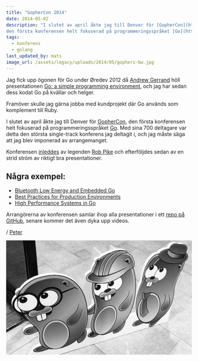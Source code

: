 ```yaml
---
title: "GopherCon 2014"
date: 2014-05-02
description: "I slutet av april åkte jag till Denver för [GopherCon](http://gophercon.com/),
den första konferensen helt fokuserad på programmeringsspråket [Go](http://golang.org/)."
tags:
  - konferens
  - golang
last_updated_by: mats
image_url: /assets/legacy/uploads/2014/05/gophers-bw.jpg
---
```

Jag fick upp ögonen för Go under Øredev 2012 då [Andrew Gerrand](https://twitter.com/enneff)
höll presentationen [Go: a simple programming environment](http://talks.golang.org/2012/simple.slide),
och jag har sedan dess kodat Go på kvällar och helger.

Framöver skulle jag gärna jobba med kundprojekt där Go används som komplement till Ruby.

I slutet av april åkte jag till Denver för [GopherCon](http://gophercon.com/),
den första konferensen helt fokuserad på programmeringsspråket [Go](http://golang.org/).
Med sina 700 deltagare var detta den största single-track konferens jag
deltagit i, och jag måste säga att jag blev imponerad av arrangemanget.

Konferensen [inleddes](http://talks.golang.org/2014/hellogophers.slide) av
legenden [Rob Pike](https://twitter.com/rob_pike) och efterföljdes sedan
av en strid ström av riktigt bra presentationer.

## Några exempel:

 - [Bluetooth Low Energy and Embedded Go](http://go-talks.appspot.com/github.com/gophercon/2014-talks/offbymany/ble_embedded.slide)
 - [Best Practices for Production Environments](https://cdn.rawgit.com/gophercon/2014-talks/master/best-practices-for-production-environments.pdf)
 - [High Performance Systems in Go](https://cdn.rawgit.com/gophercon/2014-talks/master/derekcollison/HighPerformanceSystemsInGo.pdf)

Arrangörerna av konferensen samlar ihop alla presentationer i ett
[repo på GitHub](https://github.com/gophercon/2014-talks), senare
kommer det även dyka upp videos.

/ [Peter](/peter)

![Gophers](/assets/legacy/uploads/2014/05/gophers-bw.jpg)
